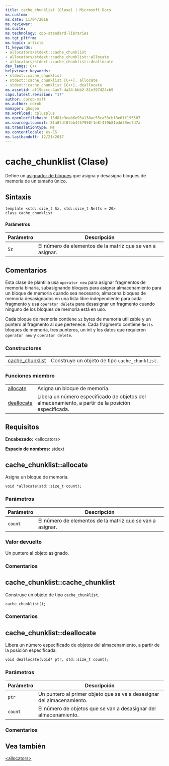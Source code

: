 ```yaml
---
title: cache_chunklist (Clase) | Microsoft Docs
ms.custom: 
ms.date: 11/04/2016
ms.reviewer: 
ms.suite: 
ms.technology: cpp-standard-libraries
ms.tgt_pltfrm: 
ms.topic: article
f1_keywords:
- allocators/stdext::cache_chunklist
- allocators/stdext::cache_chunklist::allocate
- allocators/stdext::cache_chunklist::deallocate
dev_langs: C++
helpviewer_keywords:
- stdext::cache_chunklist
- stdext::cache_chunklist [C++], allocate
- stdext::cache_chunklist [C++], deallocate
ms.assetid: af19eccc-4ae7-4a34-bbb2-81e397424cb9
caps.latest.revision: "17"
author: corob-msft
ms.author: corob
manager: ghogen
ms.workload: cplusplus
ms.openlocfilehash: 13d81e3eab6e93a138ac55ca53cbf8e61f195507
ms.sourcegitcommit: 8fa8fdf0fbb4f57950f1e8f4f9b81b4d39ec7d7a
ms.translationtype: MT
ms.contentlocale: es-ES
ms.lasthandoff: 12/21/2017
---
```

# <a name="cachechunklist-class"></a>cache_chunklist (Clase)
Define un [asignador de bloques](../standard-library/allocators-header.md) que asigna y desasigna bloques de memoria de un tamaño único.  
  
## <a name="syntax"></a>Sintaxis  
  
```
template <std::size_t Sz, std::size_t Nelts = 20>  
class cache_chunklist
```  
  
#### <a name="parameters"></a>Parámetros  
  
|Parámetro|Descripción|  
|---------------|-----------------|  
|`Sz`|El número de elementos de la matriz que se van a asignar.|  
  
## <a name="remarks"></a>Comentarios  
 Esta clase de plantilla usa `operator new` para asignar fragmentos de memoria binaria, subasignando bloques para asignar almacenamiento para un bloque de memoria cuando sea necesario; almacena bloques de memoria desasignados en una lista libre independiente para cada fragmento y usa `operator delete` para desasignar un fragmento cuando ninguno de los bloques de memoria está en uso.  
  
 Cada bloque de memoria contiene `Sz` bytes de memoria utilizable y un puntero al fragmento al que pertenece. Cada fragmento contiene `Nelts` bloques de memoria, tres punteros, un int y los datos que requieren `operator new` y `operator delete`.  
  
### <a name="constructors"></a>Constructores  
  
|||  
|-|-|  
|[cache_chunklist](#cache_chunklist)|Construye un objeto de tipo `cache_chunklist`.|  
  
### <a name="member-functions"></a>Funciones miembro  
  
|||  
|-|-|  
|[allocate](#allocate)|Asigna un bloque de memoria.|  
|[deallocate](#deallocate)|Libera un número especificado de objetos del almacenamiento, a partir de la posición especificada.|  
  
## <a name="requirements"></a>Requisitos  
 **Encabezado:** \<allocators>  
  
 **Espacio de nombres:** stdext  
  
##  <a name="allocate"></a>  cache_chunklist::allocate  
 Asigna un bloque de memoria.  
  
```
void *allocate(std::size_t count);
```  
  
### <a name="parameters"></a>Parámetros  
  
|Parámetro|Descripción|  
|---------------|-----------------|  
|`count`|El número de elementos de la matriz que se van a asignar.|  
  
### <a name="return-value"></a>Valor devuelto  
 Un puntero al objeto asignado.  
  
### <a name="remarks"></a>Comentarios  
  
##  <a name="cache_chunklist"></a>  cache_chunklist::cache_chunklist  
 Construye un objeto de tipo `cache_chunklist`.  
  
```
cache_chunklist();
```  
  
### <a name="remarks"></a>Comentarios  
  
##  <a name="deallocate"></a>  cache_chunklist::deallocate  
 Libera un número especificado de objetos del almacenamiento, a partir de la posición especificada.  
  
```
void deallocate(void* ptr, std::size_t count);
```  
  
### <a name="parameters"></a>Parámetros  
  
|Parámetro|Descripción|  
|---------------|-----------------|  
|`ptr`|Un puntero al primer objeto que se va a desasignar del almacenamiento.|  
|`count`|El número de objetos que se van a desasignar del almacenamiento.|  
  
### <a name="remarks"></a>Comentarios  
  
## <a name="see-also"></a>Vea también  
 [\<allocators>](../standard-library/allocators-header.md)



